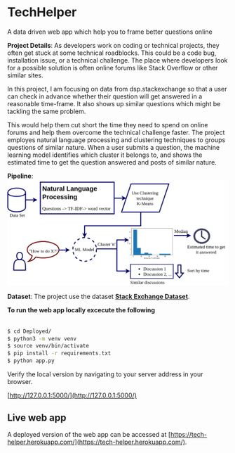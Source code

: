 # TechHelper
A data driven web app which help you to frame better questions online

**Project Details**: 
As developers work on coding or technical projects, they often get stuck at some technical roadblocks. This could be a code bug, installation issue, or a technical challenge. The place where developers look for a possible solution is often online forums like Stack Overflow or other similar sites. 

In this project, I am focusing on data from dsp.stackexchange so that a user can check in advance whether their question will get answered in a reasonable time-frame. It also shows up similar questions which might be tackling the same problem.

This would help them cut short the time they need to spend on online forums and help them overcome the technical challenge faster. The project employes natural language processing and clustering techniques to groups questions of similar nature. When a user submits a question, the machine learning model identifies which cluster it belongs to, and shows the  estimated time to get the question answered and posts of similar nature.

**Pipeline**: 
![Pipeline](https://raw.githubusercontent.com/cksajil/TechHelper/main/Images/BlockDGMSmall.png)

**Dataset**: 
The project use the dataset **[Stack Exchange Dataset](https://archive.org/details/stackexchange)**. 


**To run the web app locally excecute the following**

```bash

$ cd Deployed/
$ python3 -m venv venv
$ source venv/bin/activate
$ pip install -r requirements.txt
$ python app.py

```


Verify the local version by navigating to your server address in your browser.


[http://127.0.0.1:5000/](http://127.0.0.1:5000/)


## Live web app

A deployed version of the web app can be accessed at [https://tech-helper.herokuapp.com/](https://tech-helper.herokuapp.com/).






